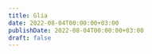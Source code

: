 ```yaml
---
title: Glia
date: 2022-08-04T00:00:00+03:00
publishDate: 2022-08-04T00:00:00+03:00
draft: false
---
```


<script async src="https://api.beta.glia.com/salemove_integration.js"></script>
